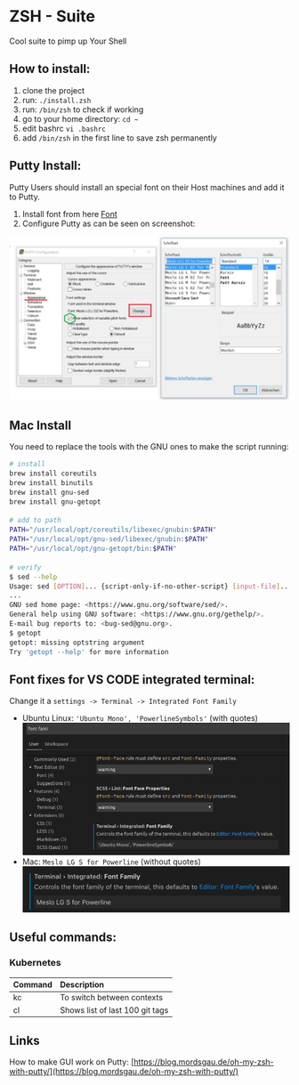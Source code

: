 # ZSH - Suite

Cool suite to pimp up Your Shell


## How to install:

 1. clone the project
 2. run: `./install.zsh`
 3. run: `/bin/zsh` to check if working
 4. go to your home directory: `cd ~`
 5. edit bashrc `vi .bashrc`
 6. add `/bin/zsh` in the first line to save zsh permanently


## Putty Install:
Putty Users should install an special font on their Host machines and add it to Putty.


1. Install font from here [Font](/putty/Meslo%20LG%20L%20DZ%20Regular%20for%20Powerline.ttf)
2. Configure Putty as can be seen on screenshot:

![alt text](/putty/putty_change_font-1024x601.jpeg)

## Mac Install

You need to replace the tools with the GNU ones to make the script running:

```sh
# install
brew install coreutils
brew install binutils
brew install gnu-sed
brew install gnu-getopt

# add to path
PATH="/usr/local/opt/coreutils/libexec/gnubin:$PATH"
PATH="/usr/local/opt/gnu-sed/libexec/gnubin:$PATH"
PATH="/usr/local/opt/gnu-getopt/bin:$PATH"

# verify
$ sed --help
Usage: sed [OPTION]... {script-only-if-no-other-script} [input-file]...
...
GNU sed home page: <https://www.gnu.org/software/sed/>.
General help using GNU software: <https://www.gnu.org/gethelp/>.
E-mail bug reports to: <bug-sed@gnu.org>.
$ getopt 
getopt: missing optstring argument
Try 'getopt --help' for more information
```

## Font fixes for VS CODE integrated terminal:
Change it a `settings -> Terminal -> Integrated Font Family`
- Ubuntu Linux: `'Ubuntu Mono', 'PowerlineSymbols'` (with quotes)
![Ubuntu font](/vscode/ubuntu.png)
- Mac: `Meslo LG S for Powerline` (without quotes)
![Mac font](/vscode/mac.png)

## Useful commands:

### Kubernetes

| Command | Description                      |
| :-----  | :------------------------------- |
| kc      | To switch between contexts       |
| cl      | Shows list of last 100 git tags  |


## Links

How to make GUI work on Putty: [https://blog.mordsgau.de/oh-my-zsh-with-putty/](https://blog.mordsgau.de/oh-my-zsh-with-putty/)